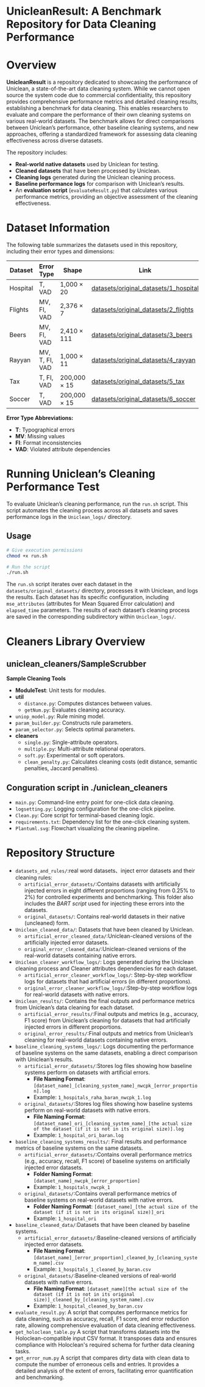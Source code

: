 # UnicleanResult: A Benchmark Repository for Data Cleaning Performance

# Overview
**UnicleanResult** is a repository dedicated to showcasing the performance of Uniclean, a state-of-the-art data cleaning system. While we cannot open source the system code due to commercial confidentiality, this repository provides comprehensive performance metrics and detailed cleaning results, establishing a benchmark for data cleaning. This enables researchers to evaluate and compare the performance of their own cleaning systems on various real-world datasets. The benchmark allows for direct comparisons between Uniclean’s performance, other baseline cleaning systems, and new approaches, offering a standardized framework for assessing data cleaning effectiveness across diverse datasets.

The repository includes:
- **Real-world native datasets** used by Uniclean for testing.
- **Cleaned datasets** that have been processed by Uniclean.
- **Cleaning logs** generated during the Uniclean cleaning process.
- **Baseline performance logs** for comparison with Uniclean’s results.
- An **evaluation script** (`evaluateResult.py`) that calculates various performance metrics, providing an objective assessment of the cleaning effectiveness.

# Dataset Information

The following table summarizes the datasets used in this repository, including their error types and dimensions:

| Dataset  | Error Type     | Shape        | Link                                                                             |
|----------|----------------|--------------|----------------------------------------------------------------------------------|
| Hospital | T, VAD         | 1,000 × 20   | [datasets/original_datasets/1_hospital](datasets_and_rules/original_datasets/1_hospital) |
| Flights  | MV, FI, VAD    | 2,376 × 7    | [datasets/original_datasets/2_flights](datasets_and_rules/original_datasets/2_flights)   |
| Beers    | MV, FI, VAD    | 2,410 × 111  | [datasets/original_datasets/3_beers](datasets_and_rules/original_datasets/3_beers)       |
| Rayyan   | MV, T, FI, VAD | 1,000 × 11   | [datasets/original_datasets/4_rayyan](datasets_and_rules/original_datasets/4_rayyan)     |
| Tax      | T, FI, VAD     | 200,000 × 15 | [datasets/original_datasets/5_tax](datasets_and_rules/original_datasets/5_tax)           |
| Soccer   | T, VAD         | 200,000 × 15 | [datasets/original_datasets/6_soccer](datasets_and_rules/original_datasets/6_soccer)     |

**Error Type Abbreviations:**
- **T**: Typographical errors
- **MV**: Missing values
- **FI**: Format inconsistencies
- **VAD**: Violated attribute dependencies


# Running Uniclean’s Cleaning Performance Test

To evaluate Uniclean’s cleaning performance, run the `run.sh` script. This script automates the cleaning process across all datasets and saves performance logs in the `Uniclean_logs/` directory.

## Usage
```bash
# Give execution permissions
chmod +x run.sh

# Run the script
./run.sh
```

The `run.sh` script iterates over each dataset in the `datasets/original_datasets/` directory, processes it with Uniclean, and logs the results. Each dataset has its specific configuration, including `mse_attributes` (attributes for Mean Squared Error calculation) and `elapsed_time` parameters. The results of each dataset’s cleaning process are saved in the corresponding subdirectory within `Uniclean_logs/`.

# Cleaners  Library Overview

## uniclean_cleaners/SampleScrubber
**Sample Cleaning Tools**
- **ModuleTest**: Unit tests for modules.
- **util**
    - `distance.py`: Computes distances between values.
    - `getNum.py`: Evaluates cleaning accuracy.
- `uniop_model.py`: Rule mining model.
- `param_builder.py`: Constructs rule parameters.
- `param_selector.py`: Selects optimal parameters.
- **cleaners**
    - `single.py`: Single-attribute operators.
    - `multiple.py`: Multi-attribute relational operators.
    - `soft.py`: Experimental or soft operators.
    - `clean_penalty.py`: Calculates cleaning costs (edit distance, semantic penalties, Jaccard penalties).


## Conguration script in ./uniclean_cleaners
- `main.py`: Command-line entry point for one-click data cleaning.
- `logsetting.py`: Logging configuration for the one-click pipeline.
- `Clean.py`: Core script for terminal-based cleaning logic.
- `requirements.txt`: Dependency list for the one-click cleaning system.
- `Plantuml.svg`: Flowchart visualizing the cleaning pipeline.

# Repository Structure
- `datasets_and_rules/`:real word datasets、inject error datasets and their cleaning rules:
  - `artificial_error_datasets/`:Contains datasets with artificially injected errors in eight different proportions (ranging from 0.25% to 2%) for controlled experiments and benchmarking. This folder also includes the *BART script* used for injecting these errors into the datasets.
  - `original_datasets/`: Contains real-world datasets in their native (uncleaned) form.
- `Uniclean_cleaned_data/`: Datasets that have been cleaned by Uniclean.
  - `artificial_error_cleaned_data/`:Uniclean-cleaned versions of the artificially injected error datasets.
  - `original_error_cleaned_data/`:Uniclean-cleaned  versions of the real-world datasets containing native errors.
- `Uniclean_cleaner_workflow_logs/`: Logs generated during the Uniclean cleaning process and Cleaner attributes dependencies for each dataset.
  - `artificial_error_cleaner_workflow_logs/`: Step-by-step workflow logs for datasets that had artificial errors (in different proportions).
  - `original_error_cleaner_workflow_logs/`:Step-by-step workflow logs for real-world datasets with native errors.
- `Uniclean_results/`: Contains the final outputs and performance metrics from Uniclean’s data cleaning for each dataset.
  - `artificial_error_results/`:Final outputs and metrics (e.g., accuracy, F1 score) from Uniclean’s cleaning for datasets that had artificially injected errors in different proportions.
  - `original_error_results/`:Final outputs and metrics from Uniclean’s cleaning for real-world datasets containing native errors.
- `baseline_cleaning_systems_logs/`: Logs documenting the performance of baseline systems on the same datasets, enabling a direct comparison with Uniclean’s results.
  - `artificial_error_datasets/`:Stores log files showing how baseline systems perform on datasets with artificial errors.
    - **File Naming Format**: `[dataset_name]_[cleaning_system_name]_nwcpk_[error_proportion].log`
    - Example: `1_hospitals_raha_baran_nwcpk_1.log`
  - `original_datasets/`:Stores log files showing how baseline systems perform on real-world datasets with native errors.
    - **File Naming Format**: `[dataset_name]_ori_[cleaning_system_name]_[the actual size of the dataset (if it is not in its original size)].log`
    - Example: `1_hospital_ori_baran.log`
- `baseline_cleaning_systems_results/`: Final results and performance metrics of baseline systems on the same datasets.
  - `artificial_error_datasets/`:Contains overall performance metrics (e.g., accuracy, recall, F1 score) of baseline systems on artificially injected error datasets.
    - **Folder Naming Format**: `[dataset_name]_nwcpk_[error_proportion]`
    - Example: `1_hospitals_nwcpk_1`
  - `original_datasets/`:Contains overall performance metrics of baseline systems on real-world datasets with native errors.
    - **Folder Naming Format**: `[dataset_name]_[the actual size of the dataset (if it is not in its original size)]_ori`
    - Example: `1_hospital_ori`
- `baseline_cleaned_data/`:Datasets that have been cleaned by baseline systems.
  - `artificial_error_datasets/`:Baseline-cleaned versions of artificially injected error datasets.
    - **File Naming Format**: `[dataset_name]_[error_proportion]_cleaned_by_[cleaning_system_name].csv`
    - Example: `1_hospitals_1_cleaned_by_baran.csv`
  - `original_datasets/`:Baseline-cleaned versions of real-world datasets with native errors.
    - **File Naming Format**: `[dataset_name][the actual size of the dataset (if it is not in its original size)]_cleaned_by_[cleaning_system_name].csv`
    - Example: `1_hospital_cleaned_by_baran.csv`
- `evaluate_result.py`: A script that computes performance metrics for data cleaning, such as accuracy, recall, F1 score, and error reduction rate, allowing comprehensive evaluation of data cleaning effectiveness.
- `get_holoclean_table.py` A script that transforms datasets into the Holoclean-compatible input CSV format. It transposes data and ensures compliance with Holoclean's required schema for further data cleaning tasks.
- `get_error_num.py` A script that compares dirty data with clean data to compute the number of erroneous cells and entries. It provides a detailed analysis of the extent of errors, facilitating error quantification and benchmarking.